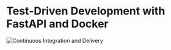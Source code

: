 # Test-Driven Development with FastAPI and Docker

![Continuous Integration and Delivery](https://github.com/marco-novaes98/fastapi-tdd-docker/workflows/Continuous%20Integration%20and%20Delivery/badge.svg?branch=master)